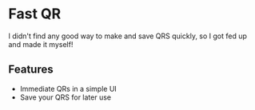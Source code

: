 # Fast QR

I didn't find any good way to make and save QRS quickly, so I got fed up and made it myself!

## Features

- Immediate QRs in a simple UI
- Save your QRS for later use
